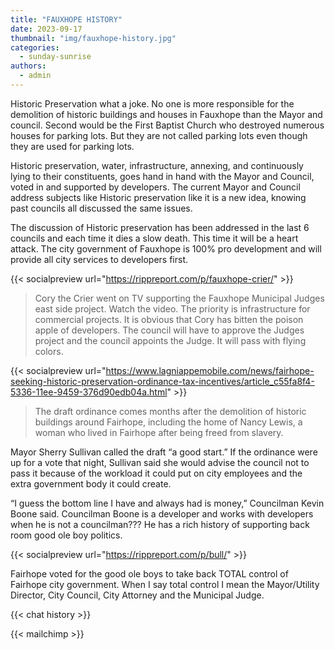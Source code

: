 ```yaml
---
title: "FAUXHOPE HISTORY"
date: 2023-09-17
thumbnail: "img/fauxhope-history.jpg"
categories: 
  - sunday-sunrise
authors: 
  - admin
---
```


Historic Preservation what a joke. No one is more responsible for the demolition of historic buildings and houses in Fauxhope than the Mayor and council. Second would be the First Baptist Church who destroyed numerous houses for parking lots. But they are not called parking lots even though they are used for parking lots.

Historic preservation, water, infrastructure, annexing, and continuously lying to their constituents, goes hand in hand with the Mayor and Council, voted in and supported by developers. The current Mayor and Council address subjects like Historic preservation like it is a new idea, knowing past councils all discussed the same issues.

The discussion of Historic preservation has been addressed in the last 6 councils and each time it dies a slow death. This time it will be a heart attack. The city government of Fauxhope is 100% pro development and will provide all city services to developers first.

{{< socialpreview url="https://rippreport.com/p/fauxhope-crier/" >}}

> Cory the Crier went on TV supporting the Fauxhope Municipal Judges east side project. Watch the video. The priority is infrastructure for commercial projects. It is obvious that Cory has bitten the poison apple of developers. The council will have to approve the Judges project and the council appoints the Judge. It will pass with flying colors.

{{< socialpreview url="https://www.lagniappemobile.com/news/fairhope-seeking-historic-preservation-ordinance-tax-incentives/article_c55fa8f4-5336-11ee-9459-376d90edb04a.html" >}}

> The draft ordinance comes months after the demolition of historic buildings around Fairhope, including the home of Nancy Lewis, a woman who lived in Fairhope after being freed from slavery.

Mayor Sherry Sullivan called the draft “a good start.” If the ordinance were up for a vote that night, Sullivan said she would advise the council not to pass it because of the workload it could put on city employees and the extra government body it could create.

“I guess the bottom line I have and always had is money,” Councilman Kevin Boone said. Councilman Boone is a developer and works with developers when he is not a councilman??? He has a rich history of supporting back room good ole boy politics.

{{< socialpreview url="https://rippreport.com/p/bull/" >}}

Fairhope voted for the good ole boys to take back TOTAL control of Fairhope city government. When I say total control I mean the Mayor/Utility Director, City Council, City Attorney and the Municipal Judge.

{{< chat history >}}

{{< mailchimp >}}
